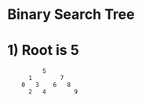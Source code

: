 # Binary Search Tree
# 1) Root is 5
              5
          1        7
        0   3    6   8
          2   4        9

